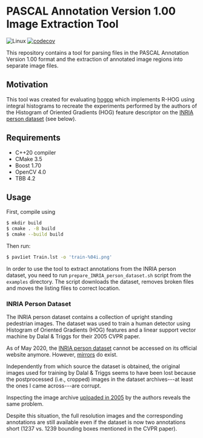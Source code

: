 # PASCAL Annotation Version 1.00 Image Extraction Tool

![Linux](https://github.com/sergiud/pascal-annotation-v1-extractor/actions/workflows/linux.yml/badge.svg)
[![codecov](https://codecov.io/gh/sergiud/pascal-annotation-v1-extractor/branch/master/graph/badge.svg?token=2IPA82GA48)](https://codecov.io/gh/sergiud/pascal-annotation-v1-extractor)

This repository contains a tool for parsing files in the PASCAL Annotation
Version 1.00 format and the extraction of annotated image regions into separate
image files.


## Motivation

This tool was created for evaluating [hogpp](https://github.com/sergiud/hogpp)
which implements R-HOG using integral histograms to recreate the experiments
performed by the authors of the Histogram of Oriented Gradients (HOG) feature
descriptor on the [INRIA person dataset](#inria-person-dataset) (see below).


## Requirements

* C++20 compiler
* CMake 3.5
* Boost 1.70
* OpenCV 4.0
* TBB 4.2

## Usage

First, compile using

```bash
$ mkdir build
$ cmake . -B build
$ cmake --build build
```

Then run:

```bash
$ pav1iet Train.lst -o 'train-%04i.png'
```

In order to use the tool to extract annotations from the INRIA person dataset,
you need to run `prepare_INRIA_person_dataset.sh` script from the `examples`
directory. The script downloads the dataset, removes broken files and moves the
listing files to correct location.


### INRIA Person Dataset

The INRIA person dataset contains a collection of upright standing pedestrian
images. The dataset was used to train a human detector using Histogram of
Oriented Gradients (HOG) features and a linear support vector machine by Dalal &
Triggs for their 2005 CVPR paper.

As of May 2020, the [INRIA person dataset](http://lear.inrialpes.fr/data)
cannot be accessed on its official website anymore. However,
[mirrors](ftp://ftp.inrialpes.fr/pub/lear/douze/data/INRIAPerson.tar) do exist.

Independently from which source the dataset is obtained, the original images
used for training by Dalal & Triggs seems to have been lost because the
postprocessed (i.e., cropped) images in the dataset archives---at least the ones
I came across---are corrupt.

Inspecting the image archive [uploaded in
2005](https://web.archive.org/web/20050701030429/http://pascal.inrialpes.fr/data/human/)
by the authors reveals the same problem.

Despite this situation, the full resolution images and the corresponding
annotations are still available even if the dataset is now two annotations short
(1237 vs. 1239 bounding boxes mentioned in the CVPR paper).
